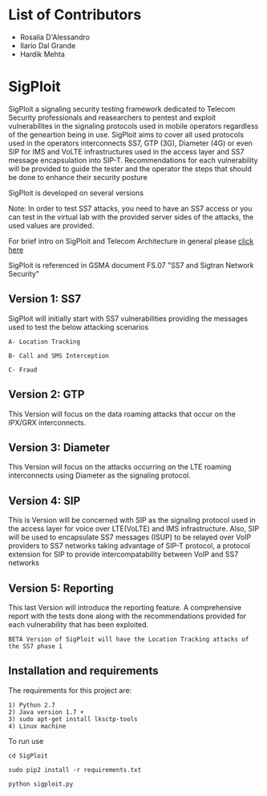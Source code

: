 # List of Contributors
- Rosalia D'Alessandro
- Ilario Dal Grande
- Hardik Mehta

# SigPloit
SigPloit a signaling security testing framework dedicated to Telecom Security professionals and reasearchers to pentest and exploit vulnerabilites in the signaling protocols used in mobile operators regardless of the geneartion being in use.
SigPloit aims to cover all used protocols used in the operators interconnects SS7, GTP (3G), Diameter (4G) or even SIP for IMS and VoLTE infrastructures used in the access layer and SS7 message encapsulation into SIP-T.
Recommendations for each vulnerability will be provided to guide the tester and the operator the steps that should be done to enhance their security posture

SigPloit is developed on several versions

Note: In order to test SS7 attacks, you need to have an SS7 access or you can test in the virtual lab with the provided server sides of the attacks, the used values are provided.

For brief intro on SigPloit and Telecom Architecture in general please <a href="https://github.com/SigPloiter/SigPloit/wiki/1--Welcome-to-SigPloit">click here </a>

SigPloit is referenced in GSMA document FS.07 "SS7 and Sigtran Network Security"

  Version 1: SS7
  -------------
  SigPloit will initially start with SS7 vulnerabilities providing the messages used to test the below attacking scenarios
  
    A- Location Tracking
    
    B- Call and SMS Interception
    
    C- Fraud
  
  Version 2: GTP
  ------------
  This Version will focus on the data roaming attacks that occur on the IPX/GRX interconnects.
  
  Version 3: Diameter
  -----------------
  This Version will focus on the attacks occurring on the LTE roaming interconnects using Diameter as the signaling protocol.
  
  Version 4: SIP
  ------------
  This is Version will be concerned with SIP as the signaling protocol used in the access layer for voice over LTE(VoLTE) and IMS infrastructure.
  Also, SIP will be used to encapsulate SS7 messages (ISUP) to be relayed over VoIP providers to SS7 networks taking advantage of SIP-T protocol, a protocol extension for SIP to provide intercompatability between VoIP and SS7 networks
  
  Version 5: Reporting
  ------------------
  This last Version will introduce the reporting feature. A comprehensive report with the tests done along with the recommendations provided for each vulnerability that has been exploited.
  
    BETA Version of SigPloit will have the Location Tracking attacks of the SS7 phase 1

## Installation and requirements
The requirements for this project are:

    1) Python 2.7
    2) Java version 1.7 +
    3) sudo apt-get install lksctp-tools
    4) Linux machine

To run use

    cd SigPloit
    
    sudo pip2 install -r requirements.txt
    
    python sigploit.py
